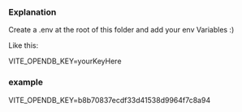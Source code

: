 ### Explanation

Create a .env at the root of this folder and add your env Variables :)

Like this:

VITE_OPENDB_KEY=yourKeyHere

### example

VITE_OPENDB_KEY=b8b70837ecdf33d41538d9964f7c8a94
